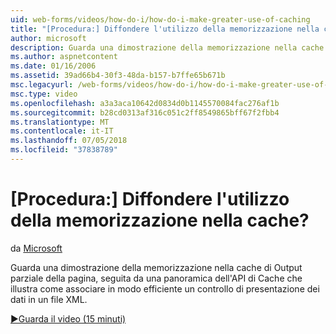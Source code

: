 ```yaml
---
uid: web-forms/videos/how-do-i/how-do-i-make-greater-use-of-caching
title: "[Procedura:] Diffondere l'utilizzo della memorizzazione nella cache? | Microsoft Docs"
author: microsoft
description: Guarda una dimostrazione della memorizzazione nella cache di Output parziale della pagina, seguita da una panoramica dell'API di Cache che illustra come associare in modo efficiente una presentazione dei dati...
ms.author: aspnetcontent
ms.date: 01/16/2006
ms.assetid: 39ad66b4-30f3-48da-b157-b7ffe65b671b
msc.legacyurl: /web-forms/videos/how-do-i/how-do-i-make-greater-use-of-caching
msc.type: video
ms.openlocfilehash: a3a3aca10642d0834d0b1145570084fac276af1b
ms.sourcegitcommit: b28cd0313af316c051c2ff8549865bff67f2fbb4
ms.translationtype: MT
ms.contentlocale: it-IT
ms.lasthandoff: 07/05/2018
ms.locfileid: "37838789"
---
```

<a name="how-do-i-make-greater-use-of-caching"></a>[Procedura:] Diffondere l'utilizzo della memorizzazione nella cache?
====================
da [Microsoft](https://github.com/microsoft)

Guarda una dimostrazione della memorizzazione nella cache di Output parziale della pagina, seguita da una panoramica dell'API di Cache che illustra come associare in modo efficiente un controllo di presentazione dei dati in un file XML.

[&#9654;Guarda il video (15 minuti)](https://channel9.msdn.com/Blogs/ASP-NET-Site-Videos/how-do-i-make-greater-use-of-caching)
